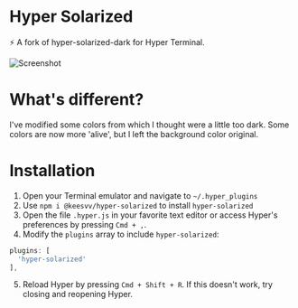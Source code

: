 # Hyper Solarized

⚡ A fork of hyper-solarized-dark for Hyper Terminal.

![Screenshot](https://raw.githubusercontent.com/keesvv/hyper-solarized/master/img/screenshots/screenshot.png)

# What's different?
I've modified some colors from which I thought were a little too dark. Some colors are now more 'alive', but I left the background color original.

# Installation
1. Open your Terminal emulator and navigate to `~/.hyper_plugins`
2. Use `npm i @keesvv/hyper-solarized` to install `hyper-solarized`
3. Open the file `.hyper.js` in your favorite text editor or access Hyper's preferences by pressing `Cmd + ,`.
4. Modify the `plugins` array to include `hyper-solarized`:  

  ```js
  plugins: [  
    'hyper-solarized'  
  ],
  ```

5. Reload Hyper by pressing `Cmd + Shift + R`. If this doesn't work, try closing and reopening Hyper.
